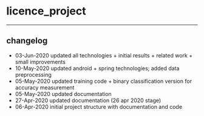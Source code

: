 # licence_project




----
## changelog
* 03-Jun-2020 updated all technologies + initial results + related work + small improvements
* 10-May-2020 updated android + spring technologies; added data preprocessing
* 05-May-2020 updated training code + binary classification version for accuracy measurement
* 05-May-2020 updated documentation 
* 27-Apr-2020 updated documentation (26 apr 2020 stage)
* 06-Apr-2020 initial project structure with documentation and code